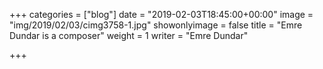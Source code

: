 +++
categories = ["blog"]
date = "2019-02-03T18:45:00+00:00"
image = "img/2019/02/03/cimg3758-1.jpg"
showonlyimage = false
title = "Emre Dundar is a composer"
weight = 1
writer = "Emre Dundar"

+++
